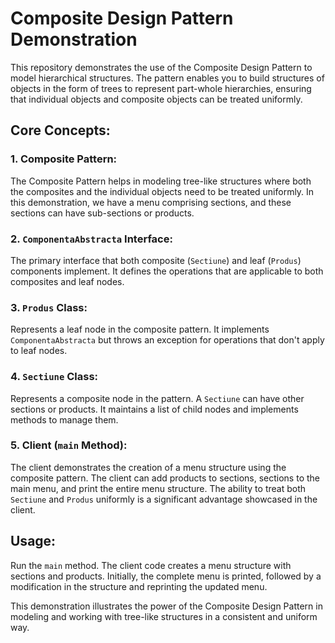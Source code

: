 # Composite Design Pattern Demonstration

This repository demonstrates the use of the Composite Design Pattern to model hierarchical structures. The pattern enables you to build structures of objects in the form of trees to represent part-whole hierarchies, ensuring that individual objects and composite objects can be treated uniformly.

## Core Concepts:

### 1. **Composite Pattern**:
The Composite Pattern helps in modeling tree-like structures where both the composites and the individual objects need to be treated uniformly. In this demonstration, we have a menu comprising sections, and these sections can have sub-sections or products.

### 2. **`ComponentaAbstracta` Interface**:
The primary interface that both composite (`Sectiune`) and leaf (`Produs`) components implement. It defines the operations that are applicable to both composites and leaf nodes.

### 3. **`Produs` Class**:
Represents a leaf node in the composite pattern. It implements `ComponentaAbstracta` but throws an exception for operations that don't apply to leaf nodes.

### 4. **`Sectiune` Class**:
Represents a composite node in the pattern. A `Sectiune` can have other sections or products. It maintains a list of child nodes and implements methods to manage them.

### 5. **Client (`main` Method)**:
The client demonstrates the creation of a menu structure using the composite pattern. The client can add products to sections, sections to the main menu, and print the entire menu structure. The ability to treat both `Sectiune` and `Produs` uniformly is a significant advantage showcased in the client.

## Usage:

Run the `main` method. The client code creates a menu structure with sections and products. Initially, the complete menu is printed, followed by a modification in the structure and reprinting the updated menu.

This demonstration illustrates the power of the Composite Design Pattern in modeling and working with tree-like structures in a consistent and uniform way.
